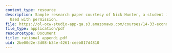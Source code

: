 ```yaml
---
content_type: resource
description: Sample research paper courtesy of Nick Hunter, a student in the class.
  Used with permission.
file: https://ol-ocw-studio-app-qa.s3.amazonaws.com/courses/14-33-economics-research-and-communication-spring-2005/2be00d2e3d08b34e4261ceeb817d4810_rational_appendi.pdf
file_type: application/pdf
resourcetype: Document
title: rational_appendi.pdf
uid: 2be00d2e-3d08-b34e-4261-ceeb817d4810
---
```

